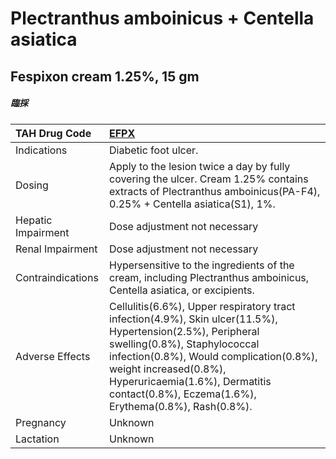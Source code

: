 # Plectranthus amboinicus + Centella asiatica

## Fespixon cream 1.25%, 15 gm

##### 臨採

| TAH Drug Code      | [EFPX](https://www.tahsda.org.tw/drugs/hissearch.php?drug_code=EFPX)                                                                                                                                                                                                                                     |
|:-------------------|:---------------------------------------------------------------------------------------------------------------------------------------------------------------------------------------------------------------------------------------------------------------------------------------------------------|
| Indications        | Diabetic foot ulcer.                                                                                                                                                                                                                                                                                     |
| Dosing             | Apply to the lesion twice a day by fully covering the ulcer. Cream 1.25% contains extracts of Plectranthus amboinicus(PA-F4), 0.25% + Centella asiatica(S1), 1%.                                                                                                                                         |
| Hepatic Impairment | Dose adjustment not necessary                                                                                                                                                                                                                                                                            |
| Renal Impairment   | Dose adjustment not necessary                                                                                                                                                                                                                                                                            |
| Contraindications  | Hypersensitive to the ingredients of the cream, including Plectranthus amboinicus, Centella asiatica, or excipients.                                                                                                                                                                                     |
| Adverse Effects    | Cellulitis(6.6%), Upper respiratory tract infection(4.9%), Skin ulcer(11.5%), Hypertension(2.5%), Peripheral swelling(0.8%), Staphylococcal infection(0.8%), Would complication(0.8%), weight increased(0.8%), Hyperuricaemia(1.6%), Dermatitis contact(0.8%), Eczema(1.6%), Erythema(0.8%), Rash(0.8%). |
| Pregnancy          | Unknown                                                                                                                                                                                                                                                                                                  |
| Lactation          | Unknown                                                                                                                                                                                                                                                                                                  |

